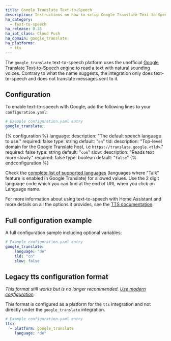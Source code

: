 ```yaml
---
title: Google Translate Text-to-Speech
description: Instructions on how to setup Google Translate Text-to-Speech with Home Assistant.
ha_category:
  - Text-to-speech
ha_release: 0.35
ha_iot_class: Cloud Push
ha_domain: google_translate
ha_platforms:
  - tts
---
```


The `google_translate` text-to-speech platform uses the unofficial [Google Translate Text-to-Speech engine](https://translate.google.com/) to read a text with natural sounding voices. Contrary to what the name suggests, the integration only does text-to-speech and does not translate messages sent to it.

## Configuration

To enable text-to-speech with Google, add the following lines to your `configuration.yaml`:

```yaml
# Example configuration.yaml entry
google_translate:
```

{% configuration %}
language:
  description: "The default speech language to use."
  required: false
  type: string
  default: "`en`"
tld:
  description: "Top-level domain for the Google Translate host, i.e `https://translate.google.<tld>`."
  required: false
  type: string
  default: "`com`"
slow:
  description: "Reads text more slowly."
  required: false
  type: boolean
  default: "`false`"
{% endconfiguration %}

Check the [complete list of supported languages](https://translate.google.com/intl/en_ALL/about/languages/) (languages where "Talk" feature is enabled in Google Translate) for allowed values.
Use the 2 digit language code which you can find at the end of URL when you click on Language name.

For more information about using text-to-speech with Home Assistant and more details on all the options it provides, see the [TTS documentation](/integrations/tts/).

## Full configuration example

A full configuration sample including optional variables:

```yaml
# Example configuration.yaml entry
google_translate:
    language: "de"
    tld: "cn"
    slow: false
```

## Legacy tts configuration format

_This format still works but is no longer recommended. [Use modern configuration](#configuration-variables)._

This format is configured as a platform for the `tts` integration and not directly under the `google_translate` integration.

```yaml
# Example configuration.yaml entry
tts:
  - platform: google_translate
    language: "de"
```
